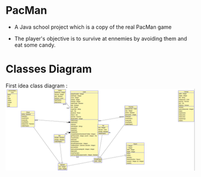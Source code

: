 # PacMan
* A Java school project which is a copy of the real PacMan game

* The player's objective is to survive at ennemies by avoiding them and eat some candy.

# Classes Diagram
First idea class diagram :
![Diagram](resources/classes_diagram.png)